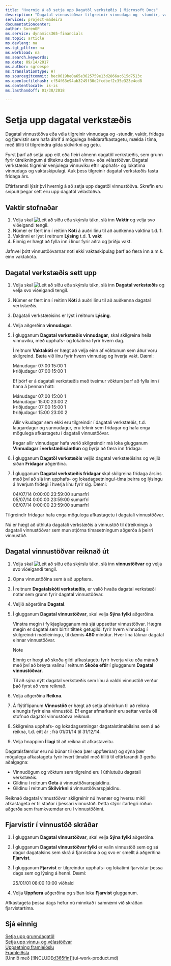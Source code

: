 ```yaml
---
title: "Hvernig á að setja upp Dagatöl verkstæðis | Microsoft Docs"
description: "Dagatal vinnustöðvar tilgreinir vinnudaga og -stundir, vaktir, frídaga og fjarvistir sem hafa áhrif á mögulega heildarafkastagetu, mælda í tíma, með tilliti til tilgreindra gilda skilvirkni og getu. Stofnun og virkjun dagatals vinnustöðvar þarfnast nokkurra undirbúningsskrefa."
services: project-madeira
documentationcenter: 
author: SorenGP
ms.service: dynamics365-financials
ms.topic: article
ms.devlang: na
ms.tgt_pltfrm: na
ms.workload: na
ms.search.keywords: 
ms.date: 09/14/2017
ms.author: sgroespe
ms.translationtype: HT
ms.sourcegitcommit: bec0619be0a65e3625759e13d2866ac615d7513c
ms.openlocfilehash: cf54f63e94ab3249f30d2fcdbef2c35e323e4cd8
ms.contentlocale: is-is
ms.lasthandoff: 01/30/2018

---
```

# <a name="set-up-shop-calendars"></a>Setja upp dagatal verkstæðis
Dagatal vinnustöðva eða véla tilgreinir vinnudaga og -stundir, vaktir, frídaga og fjarvistir sem hafa áhrif á mögulega heildarafkastagetu, mælda í tíma, með tilliti til tilgreindra gilda skilvirkni og getu.

Fyrst þarf að setja upp eitt eða fleiri almenn dagatöl verkstæðis, sem grunn fyrir útreikningum á tilteknu dagatali vinnu- eða vélastöðvar. Dagatal verkstæðis tilgreinir venjulega vinnuviku eftir upphafs- og lokatíma vinnudags og vaktaskipulagi. Auk þess tilgreinir dagatal verkstæðis fasta frídaga árs.  

Eftirfarandi lýsir því hvernig á að setja upp dagatöl vinnustöðva. Skrefin eru svipuð þegar sett eru upp dagatöl vélastöðva.  

## <a name="to-create-work-shifts"></a>Vaktir stofnaðar  
1.  Velja skal ![Leit að síðu eða skýrslu](media/ui-search/search_small.png "Leit að síðu eða skýrslu táknið") tákn, slá inn **Vaktir** og velja svo viðeigandi tengil.  
2.  Númer er fært inn í reitinn **Kóti** á auðri línu til að auðkenna vaktina t.d. **1**.  
3.  Vaktinni er lýst í reitnum **Lýsing** t.d. **1. vakt**  
4.  Einnig er hægt að fylla inn í línur fyrir aðra og þriðju vakt.  

Jafnvel þótt vinnustöðvarnar noti ekki vaktaskipulag þarf að færa inn a.m.k. einn vaktakóta.  

## <a name="to-set-up-a-shop-calendar"></a>Dagatal verkstæðis sett upp  
1.  Velja skal ![Leit að síðu eða skýrslu](media/ui-search/search_small.png "Leit að síðu eða skýrslu táknið") tákn, slá inn **Dagatal verkstæðis** og velja svo viðeigandi tengil.  
2.  Númer er fært inn í reitinn **Kóti** á auðri línu til að auðkenna dagatal verkstæðis.  
3.  Dagatali verkstæðisins er lýst í reitnum **Lýsing**.  
4.  Velja aðgerðina **vinnudagar**.
5.  Í glugganum **Dagatal verkstæðis vinnudagar**, skal skilgreina heila vinnuviku, með upphafs- og lokatíma fyrir hvern dag.  

    Í reitnum **Vaktakóti** er hægt að velja einn af vöktunum sem áður voru skilgreind. Bæta við línu fyrir hvern vinnudag og hverja vakt. Dæmi:  

    Mánudagur 07:00 15:00 1   
    Þriðjudagur 07:00 15:00 1  

    Ef þörf er á dagatali verkstæðis með tveimur vöktum þarf að fylla inn í hana á þennan hátt:  

    Mánudagur 07:00 15:00 1   
    Mánudagur 15:00 23:00 2  
    Þriðjudagur 07:00 15:00 1  
    Þriðjudagur 15:00 23:00 2  

    Allir vikudagar sem ekki eru tilgreindir í dagatali verkstæðis, t.d. laugardagur og sunnudagur, eru teknir sem frídagar og hafa enga mögulega afkastagetu í dagatali vinnustöðvar.  

    Þegar allir vinnudagar hafa verið skilgreindir má loka glugganum  **Vinnudagar í verkstæðisáætlun** og byrja að færa inn frídaga:  

6.  Í glugganum **Dagatöl verkstæðis** veljið dagatal verkstæðisins og veljið síðan **Frídagar** aðgerðina.
7. Í glugganum **Dagatal verkstæðis frídagar** skal skilgreina frídaga ársins með því að slá inn upphafs- og lokadagsetningu/-tíma þeirra og lýsingu á hverjum frídegi í hverja línu fyrir sig. Dæmi:  

    04/07/14 0:00:00 23:59:00 sumarfrí  
    05/07/14 0:00:00 23:59:00 sumarfrí  
    06/07/14 0:00:00 23:59:00 sumarfrí  

Tilgreindir frídagar hafa enga mögulega afkastagetu í dagatali vinnustöðvar.  

Nú er hægt að úthluta dagatali verkstæðis á vinnustöð til útreiknings á dagatali vinnustöðvar sem mun stjórna tímasetningum aðgerða á þeirri vinnustöð.  

## <a name="to-calculate-a-work-center-calendar"></a>Dagatal vinnustöðvar reiknað út  

1.  Velja skal ![Leit að síðu eða skýrslu](media/ui-search/search_small.png "Leit að síðu eða skýrslu táknið") tákn, slá inn **vinnustöðvar** og velja svo viðeigandi tengil.
2. Opna vinnustöðina sem á að uppfæra.  
3. Í reitnum **Dagatalskóti verkstæðis**, er valið hvaða dagatal verkstæði notar sem grunn fyrir dagatal vinnustöðvar.  
4. Veljið aðgerðina **Dagatal**.  
5. Í glugganum **Dagatal vinnustöðvar**, skal velja **Sýna fylki** aðgerðina.  

    Vinstra megin í fylkjaglugganum má sjá uppsettar vinnustöðvar. Hægra megin er dagatal sem birtir tiltæk getugildi fyrir hvern vinnudag í skilgreindri mælieiningu, til dæmis **480** mínútur. Hver lína táknar dagatal einnar vinnustöðvar.  

    > [!NOTE]  
    >  Einnig er hægt að skoða gildi afkastagetu fyrir hverja viku eða mánuð með því að breyta valinu í reitnum **Skoða eftir** í glugganum **Dagatal vinnustöðvar**.  

    Til að sýna nýtt dagatal verkstæðis sem línu á valdri vinnustöð verður það fyrst að vera reiknað.  

6.  Velja aðgerðina **Reikna**.  
7.  Á flýtiflipanum **Vinnustöð** er hægt að setja afmörkun til að reikna einungis fyrir eina vinnustöð. Ef engar afmarkanir eru settar verða öll stofnuð dagatöl vinnustöðva reiknuð.  
8.  Skilgreina upphafs- og lokadagsetningar dagatalstímabilsins sem á að reikna, t.d. eitt ár ; frá 01/01/14 til 31/12/14.
9. Velja hnappinn **Í lagi** til að reikna út afkastaveitu.  

Dagatalsfærslur eru nú búnar til (eða þær uppfærðar) og sýna þær mögulega afkastagetu fyrir hvert tímabil með tilliti til eftirfarandi 3 gerða aðalgagna:  

- Vinnudögum og vöktum sem tilgreind eru í úthlutuðu dagatali verkstæðis.  
- Gildinu í reitnum **Geta** á vinnustöðvarspjaldinu.  
- Gildinu í reitnum **Skilvirkni** á vinnustöðvarspjaldinu.  

Reiknað dagatal vinnustöðvar skilgreinir nú hvenær og hversu mikil afkastageta er til staðar í þessari vinnustöð. Þetta stýrir ítarlegri röðun aðgerða sem framkvæmdar eru í vinnustöðinni.  

## <a name="to-record-work-center-absence"></a>Fjarvistir í vinnustöð skráðar  
1.  Í glugganum **Dagatal vinnustöðvar**, skal velja **Sýna fylki** aðgerðina.
2. Í glugganum **Dagatal vinnustöðvar fylki** er valin vinnustöð sem og sá dagur dagatalsins sem skrá á fjarvistina á og svo er smellt á aðgerðina **Fjarvist**.  
3.  Í glugganum **Fjarvist** er tilgreindur upphafs- og lokatími fjarvistar þessa dags sem og lýsing á henni. Dæmi:  

    25/01/01 08:00 10:00 viðhald  

4.  Velja **Uppfæra** aðgerðina og síðan loka **Fjarvist** glugganum.  

Afkastageta þessa dags hefur nú minnkað í samræmi við skráðan fjarvistartíma.  

## <a name="see-also"></a>Sjá einnig  
[Setja upp grunndagatöl](across-how-to-assign-base-calendars.md)  
[Setja upp vinnu- og vélastöðvar](production-how-to-set-up-work-and-machine-centers.md)  
[Uppsetning framleiðslu](production-configure-production-processes.md)  
[Framleiðsla](production-manage-manufacturing.md)  
[Unnið með [!INCLUDE[d365fin](includes/d365fin_md.md)]](ui-work-product.md)  

